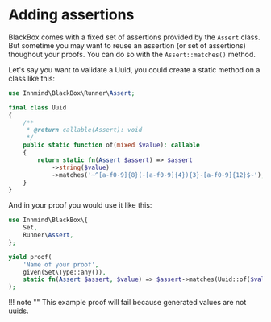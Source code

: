 # Adding assertions

BlackBox comes with a fixed set of assertions provided by the `Assert` class. But sometime you may want to reuse an assertion (or set of assertions) thoughout your proofs. You can do so with the `Assert::matches()` method.

Let's say you want to validate a Uuid, you could create a static method on a class like this:

```php
use Innmind\BlackBox\Runner\Assert;

final class Uuid
{
    /**
     * @return callable(Assert): void
     */
    public static function of(mixed $value): callable
    {
        return static fn(Assert $assert) => $assert
            ->string($value)
            ->matches('~^[a-f0-9]{8}(-[a-f0-9]{4}){3}-[a-f0-9]{12}$~');
    }
}
```

And in your proof you would use it like this:

```php
use Innmind\BlackBox\{
    Set,
    Runner\Assert,
};

yield proof(
    'Name of your proof',
    given(Set\Type::any()),
    static fn(Assert $assert, $value) => $assert->matches(Uuid::of($value)),
);
```

!!! note ""
    This example proof will fail because generated values are not uuids.
